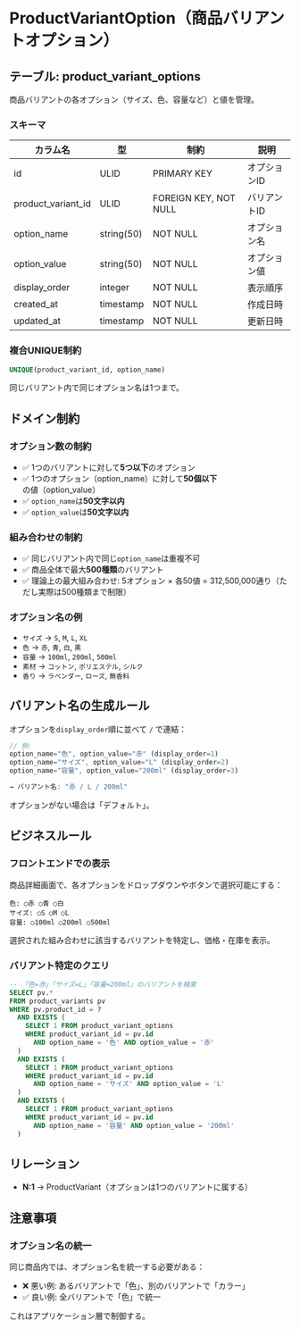 # ProductVariantOption（商品バリアントオプション）

## テーブル: product_variant_options

商品バリアントの各オプション（サイズ、色、容量など）と値を管理。

### スキーマ

| カラム名 | 型 | 制約 | 説明 |
|---------|-----|------|------|
| id | ULID | PRIMARY KEY | オプションID |
| product_variant_id | ULID | FOREIGN KEY, NOT NULL | バリアントID |
| option_name | string(50) | NOT NULL | オプション名 |
| option_value | string(50) | NOT NULL | オプション値 |
| display_order | integer | NOT NULL | 表示順序 |
| created_at | timestamp | NOT NULL | 作成日時 |
| updated_at | timestamp | NOT NULL | 更新日時 |

### 複合UNIQUE制約

```sql
UNIQUE(product_variant_id, option_name)
```

同じバリアント内で同じオプション名は1つまで。

## ドメイン制約

### オプション数の制約

- ✅ 1つのバリアントに対して**5つ以下**のオプション
- ✅ 1つのオプション（option_name）に対して**50個以下**の値（option_value）
- ✅ `option_name`は**50文字以内**
- ✅ `option_value`は**50文字以内**

### 組み合わせの制約

- ✅ 同じバリアント内で同じ`option_name`は重複不可
- ✅ 商品全体で最大**500種類**のバリアント
- ✅ 理論上の最大組み合わせ: 5オプション × 各50値 = 312,500,000通り（ただし実際は500種類まで制限）

### オプション名の例

- `サイズ` → `S`, `M`, `L`, `XL`
- `色` → `赤`, `青`, `白`, `黒`
- `容量` → `100ml`, `200ml`, `500ml`
- `素材` → `コットン`, `ポリエステル`, `シルク`
- `香り` → `ラベンダー`, `ローズ`, `無香料`

## バリアント名の生成ルール

オプションを`display_order`順に並べて `/` で連結：

```typescript
// 例:
option_name="色", option_value="赤" (display_order=1)
option_name="サイズ", option_value="L" (display_order=2)
option_name="容量", option_value="200ml" (display_order=3)

→ バリアント名: "赤 / L / 200ml"
```

オプションがない場合は「デフォルト」。

## ビジネスルール

### フロントエンドでの表示

商品詳細画面で、各オプションをドロップダウンやボタンで選択可能にする：

```
色: ○赤 ○青 ○白
サイズ: ○S ○M ○L
容量: ○100ml ○200ml ○500ml
```

選択された組み合わせに該当するバリアントを特定し、価格・在庫を表示。

### バリアント特定のクエリ

```sql
-- 「色=赤」「サイズ=L」「容量=200ml」のバリアントを検索
SELECT pv.* 
FROM product_variants pv
WHERE pv.product_id = ?
  AND EXISTS (
    SELECT 1 FROM product_variant_options 
    WHERE product_variant_id = pv.id 
      AND option_name = '色' AND option_value = '赤'
  )
  AND EXISTS (
    SELECT 1 FROM product_variant_options 
    WHERE product_variant_id = pv.id 
      AND option_name = 'サイズ' AND option_value = 'L'
  )
  AND EXISTS (
    SELECT 1 FROM product_variant_options 
    WHERE product_variant_id = pv.id 
      AND option_name = '容量' AND option_value = '200ml'
  )
```

## リレーション

- **N:1** → ProductVariant（オプションは1つのバリアントに属する）

## 注意事項

### オプション名の統一

同じ商品内では、オプション名を統一する必要がある：

- ❌ 悪い例: あるバリアントで「色」、別のバリアントで「カラー」
- ✅ 良い例: 全バリアントで「色」で統一

これはアプリケーション層で制御する。
